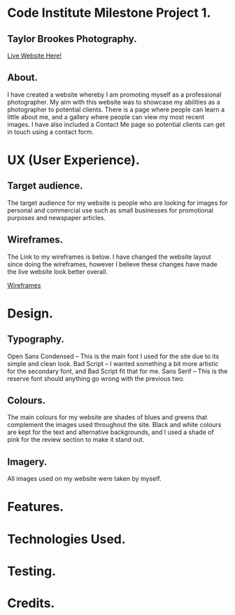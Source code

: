 # Code Institute Milestone Project 1. 

## Taylor Brookes Photography. 
[Live Website Here!](https://taybro23.github.io/tbphotography_ms1/)

## **About.** 
I have created a website whereby I am promoting myself as a professional photographer. 
My aim with this website was to showcase my abilities as a photographer to potential clients. 
There is a page where people can learn a little about me, and a gallery where people can view 
my most recent images. I have also included a Contact Me page so potential clients can get in 
touch using a contact form. 

# UX (User Experience).
## **Target audience.** 
The target audience for my website is people who are looking for images for personal and 
commercial use such as small businesses for promotional purposes and newspaper articles. 

## **Wireframes.**
The Link to my wireframes is below. I have changed the website layout since doing the wireframes,
however I believe these changes have made the live website look better overall.

[Wireframes](assets/wireframes/photography.pdf)


# Design.
## **Typography.**
Open Sans Condensed – This is the main font I used for the site due to its simple and clean look.
Bad Script – I wanted something a bit more artistic for the secondary font, and Bad Script fit that for me.
Sans Serif – This is the reserve font should anything go wrong with the previous two. 

## **Colours.**
The main colours for my website are shades of blues and greens that complement the images used throughout the site. Black and white colours are kept for the text and alternative backgrounds, and I used a shade of pink for the review section to make it stand out. 

## **Imagery.** 
All images used on my website were taken by myself. 



# Features.


# Technologies Used.


# Testing.


# Credits.